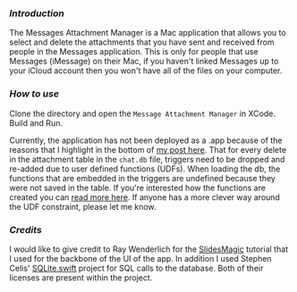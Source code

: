 ### _Introduction_
The Messages Attachment Manager is a Mac application that allows you to select and delete the attachments that you have sent and received from people in the Messages application. This is only for people that use Messages (iMessage) on their Mac, if you haven't linked Messages up to your iCloud account then you won't have all of the files on your computer.


### _How to use_
Clone the directory and open the `Message Attachment Manager` in XCode. Build and Run.

Currently, the application has not been deployed as a .app because of the reasons that I highlight in the bottom of [my post here](https://connormurray7.github.io/Message-Attachment-Manager/). That for every delete in the attachment table in the `chat.db` file, triggers need to be dropped and re-added due to user defined functions (UDFs). When loading the db, the functions that are embedded in the triggers are undefined because they were not saved in the table. If you're interested how the functions are created you can [read more here](http://www.sqlite.org/c3ref/create_function.html). If anyone has a more clever way around the UDF constraint, please let me know.

### _Credits_


I would like to give credit to Ray Wenderlich for the [SlidesMagic](https://www.raywenderlich.com/120494/collection-views-os-x-tutorial) tutorial that I used for the backbone of the UI of the app. In addition I used Stephen Celis' [SQLite.swift](https://github.com/stephencelis/SQLite.swift) project for SQL calls to the database. Both of their licenses are present within the project.


